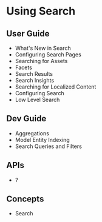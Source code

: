 # Using Search

## User Guide
  * What's New in Search
  * Configuring Search Pages
  * Searching for Assets
  * Facets
  * Search Results
  * Search Insights
  * Searching for Localized Content
  * Configuring Search
  * Low Level Search

## Dev Guide
  * Aggregations
  * Model Entity Indexing
  * Search Queries and Filters

## APIs
  * ?

## Concepts

* Search
